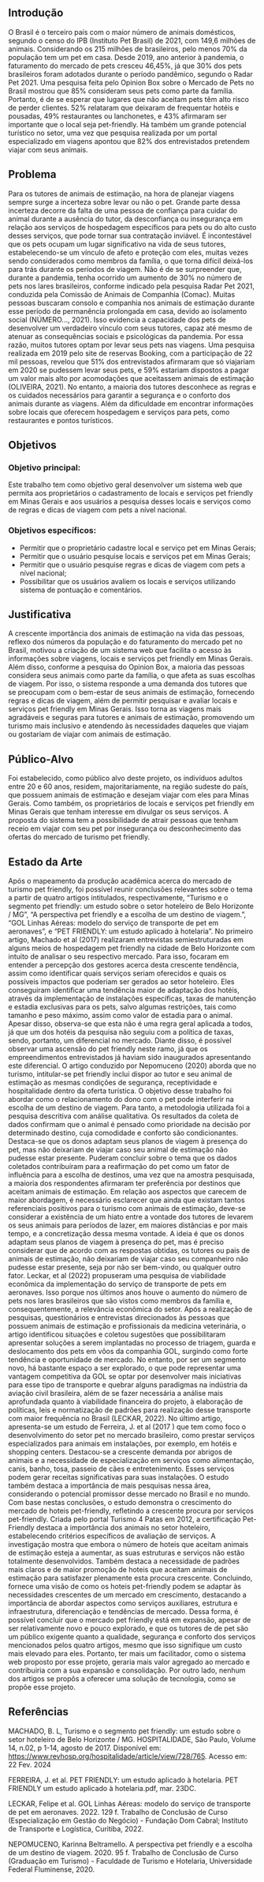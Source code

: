 ## Introdução

O Brasil é o terceiro país com o maior número de animais domésticos, segundo o censo do IPB (Instituto Pet Brasil) de 2021, com 149,6 milhões de animais. Considerando os 215 milhões de brasileiros, pelo menos 70% da população tem um pet em casa. Desde 2019, ano anterior à pandemia, o faturamento do mercado de pets cresceu 46,45%, já que 30% dos pets brasileiros foram adotados durante o período pandêmico, segundo o Radar Pet 2021.
Uma pesquisa feita pelo Opinion Box sobre o Mercado de Pets no Brasil mostrou que 85% consideram seus pets como parte da família. Portanto, é de se esperar que lugares que não aceitam pets têm alto risco de perder clientes. 52% relataram que deixaram de frequentar hotéis e pousadas, 49% restaurantes ou lanchonetes, e 43% afirmaram ser importante que o local seja pet-friendly. Há também um grande potencial turístico no setor, uma vez que pesquisa realizada por um portal especializado em viagens apontou que 82% dos entrevistados pretendem viajar com seus animais. 

## Problema

Para os tutores de animais de estimação, na hora de planejar viagens sempre surge a incerteza sobre levar ou não o pet. Grande parte dessa incerteza decorre da falta de uma pessoa de confiança para cuidar do animal durante a ausência do tutor, da desconfiança ou insegurança em relação aos serviços de hospedagem específicos para pets ou do alto custo desses serviços, que pode tornar sua contratação inviável. É incontestável que os pets ocupam um lugar significativo na vida de seus tutores, estabelecendo-se um vínculo de afeto e proteção com eles, muitas vezes sendo considerados como membros da família, o que torna difícil deixá-los para trás durante os períodos de viagem.
Não é de se surpreender que, durante a pandemia, tenha ocorrido um aumento de 30% no número de pets nos lares brasileiros, conforme indicado pela pesquisa Radar Pet 2021, conduzida pela Comissão de Animais de Companhia (Comac). Muitas pessoas buscaram consolo e companhia nos animais de estimação durante esse período de permanência prolongada em casa, devido ao isolamento social (NÚMERO..., 2021). Isso evidencia a capacidade dos pets de desenvolver um verdadeiro vínculo com seus tutores, capaz até mesmo de atenuar as consequências sociais e psicológicas da pandemia.
Por essa razão, muitos tutores optam por levar seus pets nas viagens. Uma pesquisa realizada em 2019 pelo site de reservas Booking, com a participação de 22 mil pessoas, revelou que 51% dos entrevistados afirmaram que só viajariam em 2020 se pudessem levar seus pets, e 59% estariam dispostos a pagar um valor mais alto por acomodações que aceitassem animais de estimação (OLIVEIRA, 2021). No entanto, a maioria dos tutores desconhece as regras e os cuidados necessários para garantir a segurança e o conforto dos animais durante as viagens. Além da dificuldade em encontrar informações sobre locais que oferecem hospedagem e serviços para pets, como restaurantes e pontos turísticos.

## Objetivos

### Objetivo principal:
Este trabalho tem como objetivo geral desenvolver um sistema web que permita aos proprietários o cadastramento de locais e serviços pet friendly em Minas Gerais e aos usuários a pesquisa desses locais e serviços como de regras e dicas de viagem com pets a nível nacional.

### Objetivos específicos:
- Permitir que o proprietário cadastre local e serviço pet em Minas Gerais;
- Permitir que o usuário pesquise locais e serviços pet em Minas Gerais;
- Permitir que o usuário pesquise regras e dicas de viagem com pets a nível nacional;
- Possibilitar que os usuários avaliem os locais e serviços utilizando sistema de pontuação e comentários.

## Justificativa

A crescente importância dos animais de estimação na vida das pessoas, reflexo dos números da população e do faturamento do mercado pet no Brasil, motivou a criação de um sistema web que facilita o acesso às informações sobre viagens, locais e serviços pet friendly em Minas Gerais. Além disso, conforme a pesquisa do Opinion Box, a maioria das pessoas considera seus animais como parte da família, o que afeta as suas escolhas de viagem. Por isso, o sistema responde a uma demanda dos tutores que se preocupam com o bem-estar de seus animais de estimação, fornecendo regras e dicas de viagem, além de permitir pesquisar e avaliar locais e serviços pet friendly em Minas Gerais. Isso torna as viagens mais agradáveis e seguras para tutores e animais de estimação, promovendo um turismo mais inclusivo e atendendo às necessidades daqueles que viajam ou gostariam de viajar com animais de estimação.

## Público-Alvo

Foi estabelecido, como público alvo deste projeto, os indivíduos adultos entre 20 e 60 anos, residem, majoritariamente, na região sudeste do país, que possuem animais de estimação e desejam viajar com eles para Minas Gerais. Como também, os proprietários de locais e serviços pet friendly em Minas Gerais que tenham interesse em divulgar os seus serviços. A proposta do sistema tem a possibilidade de atrair pessoas que tenham receio em viajar com seu pet por insegurança ou desconhecimento das ofertas do mercado de turismo pet friendly.

## Estado da Arte
Após o mapeamento da produção acadêmica acerca do mercado de turismo pet friendly, foi possível reunir conclusões relevantes sobre o tema a partir de quatro artigos intitulados, respectivamente, “Turismo e o segmento pet friendly: um estudo sobre o setor hoteleiro de Belo Horizonte / MG”, “A perspectiva pet friendly e a escolha de um destino de viagem.”, “GOL Linhas Aéreas: modelo do serviço de transporte de pet em aeronaves”, e “PET FRIENDLY: um estudo aplicado à hotelaria”.
No primeiro artigo, Machado et al (2017) realizaram entrevistas semiestruturadas em alguns meios de hospedagem pet friendly na cidade de Belo Horizonte com intuito de analisar o seu respectivo mercado. Para isso, focaram em entender a percepção dos gestores acerca desta crescente tendência, assim como identificar quais serviços seriam oferecidos e quais os possíveis impactos que poderiam ser gerados ao setor hoteleiro. Eles conseguiram identificar uma tendência maior de adaptação dos hotéis, através da implementação de instalações específicas, taxas de manutenção e estadia exclusivas para os pets, salvo algumas restrições, tais como tamanho e peso máximo, assim como valor de estadia para o animal. Apesar disso, observa-se que esta não é uma regra geral aplicada a todos, já que um dos hotéis da pesquisa não seguiu com a política de taxas, sendo, portanto, um diferencial no mercado. Diante disso, é possível observar uma ascensão do pet friendly neste ramo, já que os empreendimentos entrevistados já haviam sido inaugurados apresentando este diferencial.
 O artigo conduzido por Nepomuceno (2020) aborda que no turismo, intitular-se pet friendly inclui dispor ao tutor e seu animal de estimação as mesmas condições de segurança, receptividade e hospitalidade dentro da oferta turística. O objetivo desse trabalho foi abordar como o relacionamento do dono com o pet pode interferir na escolha de um destino de viagem. Para tanto, a metodologia utilizada foi a pesquisa descritiva com análise qualitativa. Os resultados da coleta de dados confirmam que o animal é pensado como prioridade na decisão por determinado destino, cuja comodidade e conforto são condicionantes. Destaca-se que os donos adaptam seus planos de viagem à presença do pet, mas não deixariam de viajar caso seu animal de estimação não pudesse estar presente. Puderam concluir sobre o tema que os dados coletados contribuíram para a reafirmação do pet como um fator de influência para a escolha de destinos, uma vez que na amostra pesquisada, a maioria dos respondentes afirmaram ter preferência por destinos que aceitam animais de estimação. 
Em relação aos aspectos que carecem de maior abordagem, é necessário esclarecer que ainda que existam tantos referenciais positivos para o turismo com animais de estimação, deve-se considerar a existência de um hiato entre a vontade dos tutores de levarem os seus animais para períodos de lazer, em maiores distâncias e por mais tempo, e a concretização dessa mesma vontade. A ideia é que os donos adaptam seus planos de viagem à presença do pet, mas é preciso considerar que de acordo com as respostas obtidas, os tutores ou pais de animais de estimação, não deixariam de viajar caso seu companheiro não pudesse estar presente, seja por não ser bem-vindo, ou qualquer outro fator.
Leckar, et al (2022) propuseram uma pesquisa de viabilidade econômica da implementação do serviço de transporte de pets em aeronaves. Isso porque nos últimos anos houve o aumento do número de pets nos lares brasileiros que são vistos como membros da família e, consequentemente, a relevância econômica do setor. Após a realização de pesquisas, questionários e entrevistas direcionados às pessoas que possuem animais de estimação e profissionais da medicina veterinária, o artigo identificou situações e coletou sugestões que possibilitaram apresentar soluções a serem implantadas no processo de triagem, guarda e deslocamento dos pets em vôos da companhia GOL, surgindo como forte tendência e oportunidade de mercado. 
No entanto, por ser um segmento novo, há bastante espaço a ser explorado, o que pode representar uma vantagem competitiva da GOL se optar por desenvolver mais iniciativas para esse tipo de transporte e quebrar alguns paradigmas na indústria da aviação civil brasileira, além de se fazer necessária a análise mais aprofundada quanto à viabilidade financeira do projeto, à elaboração de políticas, leis e normatização de padrões para realização desse transporte com maior frequência no Brasil (LECKAR, 2022).
No último artigo, apresenta-se um estudo de Ferreira, J. et al (2017 ) que tem como foco o desenvolvimento do setor pet no mercado brasileiro, como prestar serviços especializados para animais em instalações, por exemplo, em hotéis e shopping centers. Destacou-se a crescente demanda por abrigos de animais e a necessidade de especialização em serviços como alimentação, canis, banho, tosa, passeio de cães e entretenimento. Esses serviços podem gerar receitas significativas para suas instalações. O estudo também destaca a importância de mais pesquisas nessa área, considerando o potencial promissor desse mercado no Brasil e no mundo. Com base nestas conclusões, o estudo demonstra o crescimento do mercado de hoteis pet-friendly, refletindo a crescente procura por serviços pet-friendly. Criada pelo portal Turismo 4 Patas em 2012, a certificação Pet-Friendly destaca a importância dos animais no setor hoteleiro, estabelecendo critérios específicos de avaliação de serviços. A investigação mostra que embora o número de hoteis que aceitam animais de estimação esteja a aumentar, as suas estruturas e serviços não estão totalmente desenvolvidos. Também destaca a necessidade de padrões mais claros e de maior promoção de hoteis que aceitam animais de estimação para satisfazer plenamente esta procura crescente. Concluindo, fornece uma visão de como os hoteis pet-friendly podem se adaptar às necessidades crescentes de um mercado em crescimento, destacando a importância de abordar aspectos como serviços auxiliares, estrutura e infraestrutura, diferenciação e tendências de mercado.
Dessa forma, é possível concluir que o mercado pet friendly está em expansão, apesar de ser relativamente novo e pouco explorado, e que os tutores de de pet são um público exigente quanto a qualidade, segurança e conforto dos serviços mencionados pelos quatro artigos, mesmo que isso signifique um custo mais elevado para eles. Portanto, ter mais um facilitador, como o sistema web proposto por esse projeto, geraria mais valor agregado ao mercado e contribuiria com a sua expansão e consolidação. Por outro lado, nenhum dos artigos se propôs a oferecer uma solução de tecnologia, como se propõe esse projeto.

## Referências

MACHADO, B. L, Turismo e o segmento pet friendly: um estudo sobre o setor hoteleiro de Belo Horizonte / MG. HOSPITALIDADE, São Paulo, Volume 14, n.02, p 1-14, agosto de 2017. Disponível em: https://www.revhosp.org/hospitalidade/article/view/728/765. Acesso em: 22 Fev. 2024 

FERREIRA, J. et al. PET FRIENDLY: um estudo aplicado à hotelaria. PET FRIENDLY um estudo aplicado à hotelaria.pdf, mar. 23DC.

LECKAR, Felipe et al. GOL Linhas Aéreas: modelo do serviço de transporte de pet em aeronaves. 2022. 129 f. Trabalho de Conclusão de Curso (Especialização em Gestão do Negócio) - Fundação Dom Cabral; Instituto de Transporte e Logística, Curitiba, 2022.

NEPOMUCENO, Karinna Beltramello. A perspectiva pet friendly e a escolha de um destino de viagem. 2020. 95 f. Trabalho de Conclusão de Curso (Graduação em Turismo) - Faculdade de Turismo e Hotelaria, Universidade Federal Fluminense, 2020.
